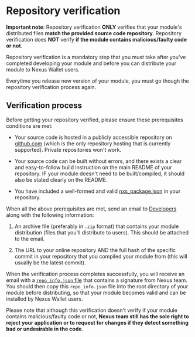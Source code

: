 # Repository verification

**Important note**: Repository verification **ONLY** verifies that your module's distributed files **match the provided source code repository**. Repository verification does **NOT** verify **if the module contains malicious/faulty code or not**.

Repository verification is a mandatory step that you must take after you've completed developing your module and before you can distribute your module to Nexus Wallet users. 

Everytime you release new version of your module, you must go though the repository verification process again.

## Verification process

Before getting your repository verified, please ensure these prerequisites conditions are met:

- Your source code is hosted in a publicly accessible repository on [github.com](https://github.com/) (which is the only repository hosting that is currently supported). Private repositories won't work.

- Your source code can be built without errors, and there exists a clear and easy-to-follow build instruction on the main README of your repository. IF your module doesn't need to be built/compiled, it should also be stated clearly on the README.

- You have included a well-formed and valid [nxs_package.json](./nxs_package.json.md) in your repository.

When all the above prerequisites are met, send an email to [Developers](mailto:developer@nexus.io) along with the following information:

1. An archive file (preferably in `.zip` format) that contains your module distribution (files that you'll distribute to users). This should be attached to the email.

3. The URL to your online repository AND the full hash of the specific commit in your repository that you compiled your module from (this will usually be the latest commit).

When the verification process completes successfully, you will receive an email with a [`repo_info.json` file](./repo_info.json.md) that contains a signature from Nexus team. You should then copy this `repo_info.json` file into the root directory of your module before distributing, so that your module becomes valid and can be installed by Nexus Wallet users.

Please note that although this verification doesn't verify if your module contains malicious/faulty code or not, **Nexus team still has the sole right to reject your application or to request for changes if they detect something bad or undesirable in the code**.
